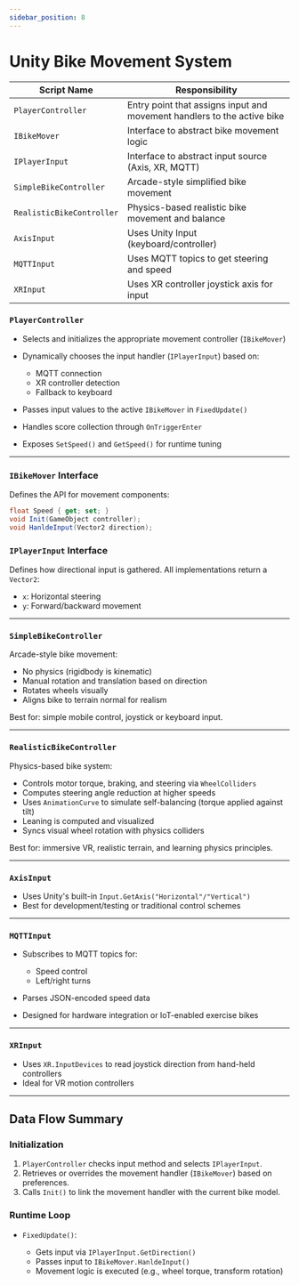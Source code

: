 ```yaml
---
sidebar_position: 8
---
```


#  Unity Bike Movement System


| Script Name               | Responsibility                                                          |
| ------------------------- | ----------------------------------------------------------------------- |
| `PlayerController`        | Entry point that assigns input and movement handlers to the active bike |
| `IBikeMover`              | Interface to abstract bike movement logic                               |
| `IPlayerInput`            | Interface to abstract input source (Axis, XR, MQTT)                     |
| `SimpleBikeController`    | Arcade-style simplified bike movement                                   |
| `RealisticBikeController` | Physics-based realistic bike movement and balance                       |
| `AxisInput`               | Uses Unity Input (keyboard/controller)                                  |
| `MQTTInput`               | Uses MQTT topics to get steering and speed                              |
| `XRInput`                 | Uses XR controller joystick axis for input                              |

###  `PlayerController`

* Selects and initializes the appropriate movement controller (`IBikeMover`)
* Dynamically chooses the input handler (`IPlayerInput`) based on:

  * MQTT connection
  * XR controller detection
  * Fallback to keyboard
* Passes input values to the active `IBikeMover` in `FixedUpdate()`
* Handles score collection through `OnTriggerEnter`
* Exposes `SetSpeed()` and `GetSpeed()` for runtime tuning

---

###  `IBikeMover` Interface

Defines the API for movement components:

```csharp
float Speed { get; set; }
void Init(GameObject controller);
void HanldeInput(Vector2 direction);
```

###  `IPlayerInput` Interface

Defines how directional input is gathered. All implementations return a `Vector2`:

* `x`: Horizontal steering
* `y`: Forward/backward movement

---

###  `SimpleBikeController`

Arcade-style bike movement:

* No physics (rigidbody is kinematic)
* Manual rotation and translation based on direction
* Rotates wheels visually
* Aligns bike to terrain normal for realism

Best for: simple mobile control, joystick or keyboard input.

---

###  `RealisticBikeController`
Physics-based bike system:

* Controls motor torque, braking, and steering via `WheelColliders`
* Computes steering angle reduction at higher speeds
* Uses `AnimationCurve` to simulate self-balancing (torque applied against tilt)
* Leaning is computed and visualized
* Syncs visual wheel rotation with physics colliders

Best for: immersive VR, realistic terrain, and learning physics principles.

---

###  `AxisInput`

* Uses Unity's built-in `Input.GetAxis("Horizontal"/"Vertical")`
* Best for development/testing or traditional control schemes

---

###  `MQTTInput`

* Subscribes to MQTT topics for:

  * Speed control
  * Left/right turns
* Parses JSON-encoded speed data
* Designed for hardware integration or IoT-enabled exercise bikes

---

###  `XRInput`

* Uses `XR.InputDevices` to read joystick direction from hand-held controllers
* Ideal for VR motion controllers

---

##  Data Flow Summary

### Initialization

1. `PlayerController` checks input method and selects `IPlayerInput`.
2. Retrieves or overrides the movement handler (`IBikeMover`) based on preferences.
3. Calls `Init()` to link the movement handler with the current bike model.

### Runtime Loop

* `FixedUpdate()`:

  * Gets input via `IPlayerInput.GetDirection()`
  * Passes input to `IBikeMover.HanldeInput()`
  * Movement logic is executed (e.g., wheel torque, transform rotation)
